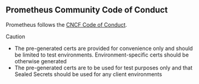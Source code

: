## Prometheus Community Code of Conduct

Prometheus follows the [CNCF Code of Conduct](https://github.com/cncf/foundation/blob/master/code-of-conduct.md).


> [!CAUTION]  
> * The pre-generated certs are provided for convenience only and should be limited to test environments. Environment-specific certs should be otherwise generated
> * The pre-generated certs are to be used for test purposes only and that Sealed Secrets should be used for any client environments
